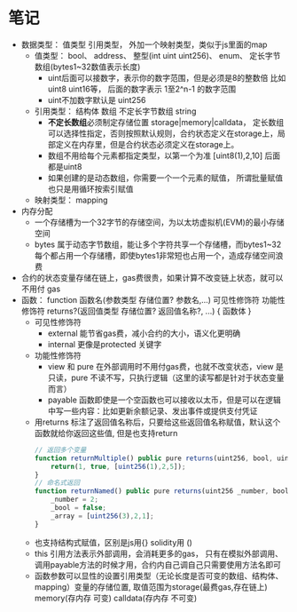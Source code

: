 # 笔记

* 数据类型： 值类型 引用类型， 外加一个映射类型，类似于js里面的map
  * 值类型： bool、 address、 整型(int uint uint256)、 enum、 定长字节数组(bytes1~32数值表示长度)
    * uint后面可以接数字，表示你的数字范围，但是必须是8的整数倍 比如 uint8 uint16等， 后面的数字表示 1至2^n-1 的数字范围
    * uint不加数字默认是 uint256
  * 引用类型： 结构体 数组 不定长字节数组 string
    * **不定长数组**必须制定存储位置 storage|memory|calldata， 定长数组可以选择性指定，否则按照默认规则，合约状态定义在storage上，局部定义在内存里，但是合约状态必须定义在storage上。
    * 数组不用给每个元素都指定类型，以第一个为准 [uint8(1),2,10] 后面都是uint8
    * 如果创建的是动态数组，你需要一个一个元素的赋值， 所谓批量赋值也只是用循环按索引赋值
  * 映射类型： mapping
* 内存分配
  * 一个存储槽为一个32字节的存储空间，为以太坊虚拟机(EVM)的最小存储空间 
  * bytes 属于动态字节数组，能让多个字符共享一个存储槽，而bytes1~32 每个都占用一个存储槽，即使bytes1非常短也占用一个，造成存储空间浪费
* 合约的状态变量存储在链上，gas费很贵，如果计算不改变链上状态，就可以不用付 gas
* 函数： function 函数名(参数类型 存储位置? 参数名,...) 可见性修饰符 功能性修饰符 returns?(返回值类型 存储位置? 返回值名称?, ...) { 函数体 }
  * 可见性修饰符 
    * external 能节省gas费，减小合约的大小，语义化更明确
    * internal 更像是protected 关键字
  * 功能性修饰符
    * view 和 pure 在外部调用时不用付gas费，也就不改变状态，view 是只读，pure 不读不写，只执行逻辑（这里的读写都是针对于状态变量而言）
    * payable 函数即使是一个空函数也可以接收以太币，但是可以在逻辑中写一些内容：比如更新余额记录、发出事件或提供支付凭证
  * 用returns 标注了返回值名称后，只要给这些返回值名称赋值，默认这个函数就给你返回这些值, 但是也支持return
    ```js
    // 返回多个变量
    function returnMultiple() public pure returns(uint256, bool, uint256[3] memory){
        return(1, true, [uint256(1),2,5]);
    }
    // 命名式返回 
    function returnNamed() public pure returns(uint256 _number, bool _bool, uint256[3] memory _array){
        _number = 2;
        _bool = false;
        _array = [uint256(3),2,1];
    }
    ```
   * 也支持结构式赋值，区别是js用{} solidity用 ()
   * this 引用方法表示外部调用，会消耗更多的gas， 只有在模拟外部调用、调用payable方法的时候才用，合约内自己调自己只需要使用方法名即可
   * 函数参数可以显性的设置引用类型（无论长度是否可变的数组、结构体、mapping）变量的存储位置, 取值范围为storage(最费gas,存在链上) memory(存内存 可变) calldata(存内存 不可变) 
